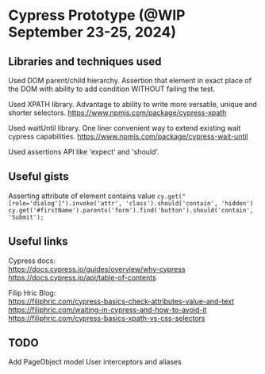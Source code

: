 # Cypress Prototype (@WIP September 23-25, 2024)

## Libraries and techniques used
Used DOM parent/child hierarchy.
Assertion that element in exact place of the DOM with ability to add condition WITHOUT failing the test.

Used XPATH library. 
Advantage to ability to write more versatile, unique and shorter selectors.
https://www.npmjs.com/package/cypress-xpath

Used waitUntil library. 
One liner convenient way to extend existing wait cypress capabilities.
https://www.npmjs.com/package/cypress-wait-until

Used assertions API like 'expect' and 'should'.

## Useful gists
Asserting attribute of element contains value
`cy.get("[role='dialog']").invoke('attr', 'class').should('contain', 'hidden')`  
`cy.get('#firstName').parents('form').find('button').should('contain', 'Submit');`  

## Useful links 

Cypress docs:  
https://docs.cypress.io/guides/overview/why-cypress  
https://docs.cypress.io/api/table-of-contents  

Filip Hric Blog:  
https://filiphric.com/cypress-basics-check-attributes-value-and-text  
https://filiphric.com/waiting-in-cypress-and-how-to-avoid-it  
https://filiphric.com/cypress-basics-xpath-vs-css-selectors  


## TODO
Add PageObject model
User interceptors and aliases
